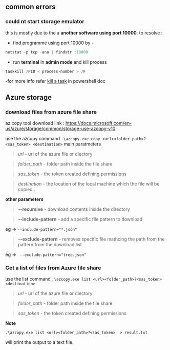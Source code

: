 ## common errors 

### could nt start storage emulator 

this is mostly due to the a **another software using port 10000**.
to resolve :
- find programme using port 10000 by - 
```powershell
netstat -p tcp -ano | findstr :10000
```

- run **terminal** in **admin mode** and kill process 
```powershell
taskkill /PID < process-number > /F
```
  -for  more info refer   [kill a task](../scripting/powershell.md#kill-a-task) in powershell doc 



## Azure storage 

### download files from azure file share 

az copy tool download link : https://docs.microsoft.com/en-us/azure/storage/common/storage-use-azcopy-v10

use the azcopy command ``` .\azcopy.exe copy <url><folder_path>?<sas_token> <destination> ```
main paratmeters 
>  *url* - url of the azure file or diectory 

> *folder_path* - folder path inside the file share 

> *sas_token* - the token created defining permissions 

> *destination* - the location of the local machine which the file will be copied . 

**other parameters**
> **--recursive** - download contents inside the directory 

> **--include-pattern**  - add a specific file pattern to download 

eg =>  ```--include-pattern="*.json"```

> **--exclude-pattern**  - removes specific file mathcing the path from the pattern from the download list 

eg => ``` --exclude-pattern="tree.json"```

### Get a list of files from Azure file share 

use the list command ``` .\azcopy.exe list <url><folder_path>?<sas_token> <destination> ```

>  *url* - url of the azure file or diectory 

> *folder_path* - folder path inside the file share 

> *sas_token* - the token created defining permissions 


**Note**

``` .\azcopy.exe list <url><folder_path>?<sas_token>  > result.txt ```

will print the output to a text file.
